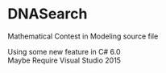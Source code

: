 # DNASearch
Mathematical Contest in Modeling source file  
  
Using some new feature in C# 6.0  
Maybe Require Visual Studio 2015 
